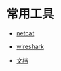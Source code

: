 
# 常用工具

* [netcat](./[2-1]--netcat.md)

* [wireshark](./[2-2]--wireshark、tcpdump.md)

* [文档](./[2-3]--文档.md)

